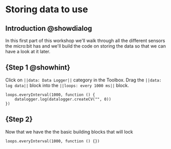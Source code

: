 # Storing data to use

## Introduction @showdialog
In this first part of this workshop we'll walk through all the different sensors the micro:bit has and we'll build the code on storing the data so that we can have a look at it later.

## {Step 1 @showhint}
Click on ``||data: Data Logger||`` category in the Toolbox.
Drag the ``||data: log data||`` block into the ``||loops: every 1000 ms||`` block.

```blocks
loops.everyInterval(1000, function () {
    datalogger.log(datalogger.createCV("", 0))
})
```

## {Step 2}
Now that we have the the basic building blocks that will lock 


```template
loops.everyInterval(1000, function () {})
```